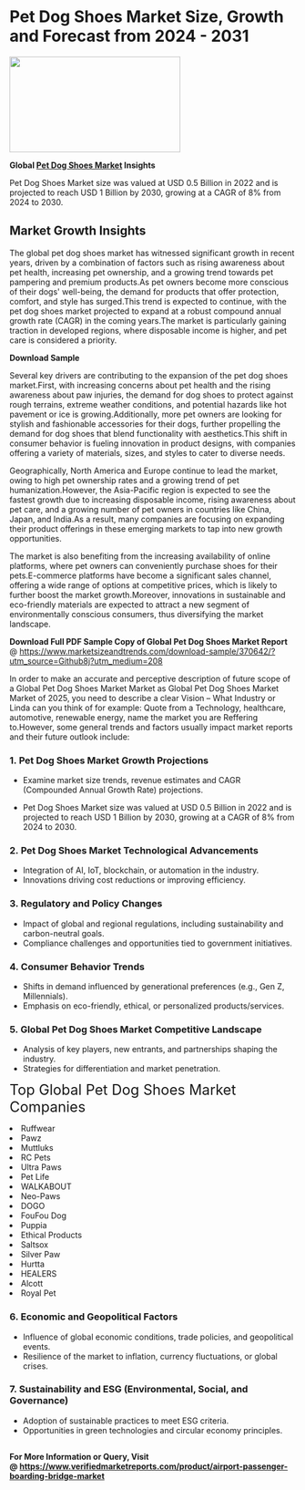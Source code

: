 <H1>Pet Dog Shoes Market Size, Growth and Forecast from 2024 - 2031</H1><img class="aligncenter size-medium wp-image-584254" src="https://thirdeyenews.in/wp-content/uploads/2024/09/Global-Market-Research-300x168.jpeg" alt="" width="300" height="168" /><p><strong>Global&nbsp;<a href="https://www.marketsizeandtrends.com/download-sample/370642/?utm_source=Github8j?utm_medium=208">Pet Dog Shoes Market</a> Insights</strong></p><p>Pet Dog Shoes Market size was valued at USD 0.5 Billion in 2022 and is projected to reach USD 1 Billion by 2030, growing at a CAGR of 8% from 2024 to 2030.</p><p><h2>Market Growth Insights</h2> <p>The global pet dog shoes market has witnessed significant growth in recent years, driven by a combination of factors such as rising awareness about pet health, increasing pet ownership, and a growing trend towards pet pampering and premium products.As pet owners become more conscious of their dogs' well-being, the demand for products that offer protection, comfort, and style has surged.This trend is expected to continue, with the pet dog shoes market projected to expand at a robust compound annual growth rate (CAGR) in the coming years.The market is particularly gaining traction in developed regions, where disposable income is higher, and pet care is considered a priority.</p> <p><strong>Download Sample</strong></p> <p>Several key drivers are contributing to the expansion of the pet dog shoes market.First, with increasing concerns about pet health and the rising awareness about paw injuries, the demand for dog shoes to protect against rough terrains, extreme weather conditions, and potential hazards like hot pavement or ice is growing.Additionally, more pet owners are looking for stylish and fashionable accessories for their dogs, further propelling the demand for dog shoes that blend functionality with aesthetics.This shift in consumer behavior is fueling innovation in product designs, with companies offering a variety of materials, sizes, and styles to cater to diverse needs.</p> <p>Geographically, North America and Europe continue to lead the market, owing to high pet ownership rates and a growing trend of pet humanization.However, the Asia-Pacific region is expected to see the fastest growth due to increasing disposable income, rising awareness about pet care, and a growing number of pet owners in countries like China, Japan, and India.As a result, many companies are focusing on expanding their product offerings in these emerging markets to tap into new growth opportunities.</p> <p>The market is also benefiting from the increasing availability of online platforms, where pet owners can conveniently purchase shoes for their pets.E-commerce platforms have become a significant sales channel, offering a wide range of options at competitive prices, which is likely to further boost the market growth.Moreover, innovations in sustainable and eco-friendly materials are expected to attract a new segment of environmentally conscious consumers, thus diversifying the market landscape.</p> <p><span class=""><strong>Download Full PDF Sample Copy of Global Pet Dog Shoes Market Report</strong> @ <a href="https://www.marketsizeandtrends.com/download-sample/370642/?utm_source=Github8j?utm_medium=208" target="_blank">https://www.marketsizeandtrends.com/download-sample/370642/?utm_source=Github8j?utm_medium=208</a></span></p><p>In order to make an accurate and perceptive description of future scope of a Global&nbsp;Pet Dog Shoes Market Market as Global&nbsp;Pet Dog Shoes Market Market of 2025, you need to describe a clear Vision &ndash; What Industry or Linda can you think of for example: Quote from a Technology, healthcare, automotive, renewable energy, name the market you are Reffering to.However, some general trends and factors usually impact market reports and their future outlook include:</p><h3>1.&nbsp;<strong>Pet Dog Shoes Market Growth Projections</strong></h3><ul><li>Examine market size trends, revenue estimates and CAGR (Compounded Annual Growth Rate) projections.</li><li><p>Pet Dog Shoes Market size was valued at USD 0.5 Billion in 2022 and is projected to reach USD 1 Billion by 2030, growing at a CAGR of 8% from 2024 to 2030.</p></li></ul><h3>2.&nbsp;<strong>Pet Dog Shoes Market Technological Advancements</strong></h3><ul><li>Integration of AI, IoT, blockchain, or automation in the industry.</li><li>Innovations driving cost reductions or improving efficiency.</li></ul><h3>3.&nbsp;<strong>Regulatory and Policy Changes</strong></h3><ul><li>Impact of global and regional regulations, including sustainability and carbon-neutral goals.</li><li>Compliance challenges and opportunities tied to government initiatives.</li></ul><h3>4.&nbsp;<strong>Consumer Behavior Trends</strong></h3><ul><li>Shifts in demand influenced by generational preferences (e.g., Gen Z, Millennials).</li><li>Emphasis on eco-friendly, ethical, or personalized products/services.</li></ul><h3>5.&nbsp;<strong>Global Pet Dog Shoes Market Competitive Landscape</strong></h3><ul><li>Analysis of key players, new entrants, and partnerships shaping the industry.</li><li>Strategies for differentiation and market penetration.</li></ul><p data-pm-slice="1 1 []"><span style="color: inherit; font-family: inherit; font-size: 25px;">Top Global Pet Dog Shoes Market Companies</span></p><div class="" data-test-id=""><p><li>Ruffwear</li><li> Pawz</li><li> Muttluks</li><li> RC Pets</li><li> Ultra Paws</li><li> Pet Life</li><li> WALKABOUT</li><li> Neo-Paws</li><li> DOGO</li><li> FouFou Dog</li><li> Puppia</li><li> Ethical Products</li><li> Saltsox</li><li> Silver Paw</li><li> Hurtta</li><li> HEALERS</li><li> Alcott</li><li> Royal Pet</li></p></div><h3>6.&nbsp;<strong>Economic and Geopolitical Factors</strong></h3><ul><li>Influence of global economic conditions, trade policies, and geopolitical events.</li><li>Resilience of the market to inflation, currency fluctuations, or global crises.</li></ul><h3>7.&nbsp;<strong>Sustainability and ESG (Environmental, Social, and Governance)</strong></h3><ul><li>Adoption of sustainable practices to meet ESG criteria.</li><li>Opportunities in green technologies and circular economy principles.</li></ul><h2><strong style="font-size: 14px;">For More Information or Query, Visit @&nbsp;</strong><a style="background-color: #ffffff; font-size: 14px;" href="https://www.marketsizeandtrends.com/report/pet-dog-shoes-market/" target="_blank">https://www.verifiedmarketreports.com/product/airport-passenger-boarding-bridge-market</a></h2>